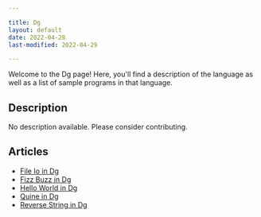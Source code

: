 ```yaml
---

title: Dg
layout: default
date: 2022-04-28
last-modified: 2022-04-29

---
```


Welcome to the Dg page! Here, you'll find a description of the language as well as a list of sample programs in that language.

## Description

No description available. Please consider contributing.

## Articles

- [File Io in Dg](https://sampleprograms.io/projects/file-io/dg)
- [Fizz Buzz in Dg](https://sampleprograms.io/projects/fizz-buzz/dg)
- [Hello World in Dg](https://sampleprograms.io/projects/hello-world/dg)
- [Quine in Dg](https://sampleprograms.io/projects/quine/dg)
- [Reverse String in Dg](https://sampleprograms.io/projects/reverse-string/dg)